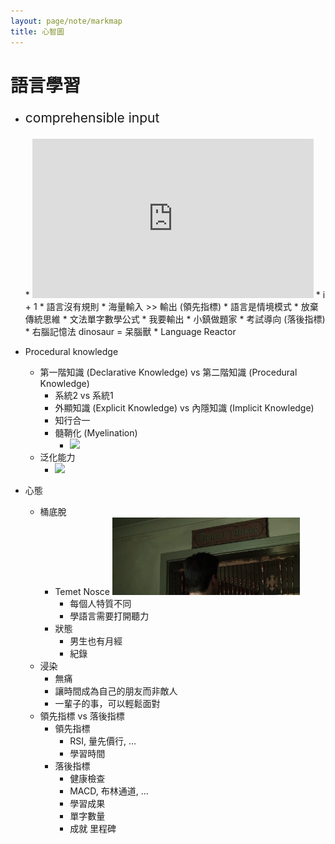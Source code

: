 ```yaml
---
layout: page/note/markmap
title: 心智圖
---
```


# 語言學習

* <p style="font-size: 1.5em;">comprehensible input</p>
  * <iframe width="450" height="255" src="https://www.youtube.com/embed/NiTsduRreug" title=" Stephen Krashen on Language Acquisition " frameborder="0" ></iframe>  
  * i + 1
  * 語言沒有規則
    * 海量輸入 >> 輸出  (領先指標)
    * 語言是情境模式
  * 放棄傳統思維
    * 文法單字數學公式
    * 我要輸出
    * 小鎮做題家
    * 考試導向 (落後指標)
    * 右腦記憶法 dinosaur = 呆腦獸 
  * Language Reactor

* Procedural knowledge
  * 第一階知識 (Declarative Knowledge) vs 第二階知識 (Procedural Knowledge)
    * 系統2 vs 系統1
    * 外顯知識 (Explicit Knowledge) vs 內隱知識 (Implicit Knowledge)
    * 知行合一
    * 髓鞘化 (Myelination)
      * <img src="https://upload.wikimedia.org/wikipedia/commons/thumb/4/48/Saltatory_Conduction.gif/250px-Saltatory_Conduction.gif" width="150">
  * 泛化能力
    * <img src="https://www.mathworks.com/discovery/overfitting/_jcr_content/mainParsys/image.adapt.full.medium.svg/1686825007300.svg" width="300"  style="background-color: white;">

* 心態
  * 桶底脫
    * Temet Nosce <img src="./Temet Nosce.webp" width="300">
      * 每個人特質不同
      * 學語言需要打開聽力
    * 狀態
      * 男生也有月經
      * 紀錄
  * 浸染
    * 無痛
    * 讓時間成為自己的朋友而非敵人
    * 一輩子的事，可以輕鬆面對
  * 領先指標 vs 落後指標
    * 領先指標
      * RSI, 量先價行, ...
      * 學習時間
    * 落後指標
      * 健康檢查
      * MACD, 布林通道, ...
      * 學習成果
      * 單字數量
      * 成就 里程碑